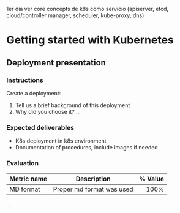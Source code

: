 1er día ver core concepts de k8s como servicio (apiserver, etcd, cloud/controller manager, scheduler, kube-proxy, dns)


# Getting started with Kubernetes

## Deployment presentation 

### Instructions
Create a deployment:
1. Tell us a brief background of this deployment
1. Why did you choose it?
...


### Expected deliverables
- K8s deployment in k8s environment
- Documentation of procedures, include images if needed

### Evaluation

| Metric name | Description | % Value |
| ----------- |-------------| -------:|
| MD format   | Proper md format was used | 100% |
...